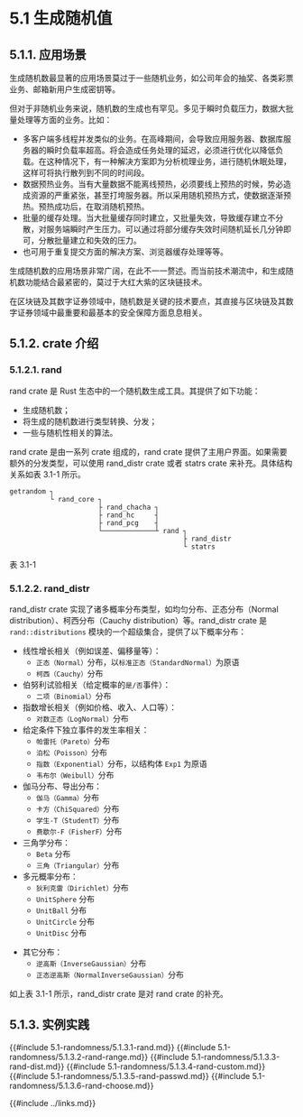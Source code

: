 # 5.1 生成随机值

## 5.1.1. 应用场景

生成随机数最显著的应用场景莫过于一些随机业务，如公司年会的抽奖、各类彩票业务、邮箱新用户生成密钥等。

但对于非随机业务来说，随机数的生成也有罕见。多见于瞬时负载压力，数据大批量处理等方面的业务。比如：

- 多客户端多线程并发类似的业务。在高峰期间，会导致应用服务器、数据库服务器的瞬时负载率超高。将会造成任务处理的延迟，必须进行优化以降低负载。在这种情况下，有一种解决方案即为分析梳理业务，进行随机休眠处理，这样可将执行散列到不同的时间段。
- 数据预热业务。当有大量数据不能离线预热，必须要线上预热的时候，势必造成资源的严重紧张，甚至打垮服务器。所以采用随机预热方式，使数据逐渐预热。预热成功后，在取消随机预热。
- 批量的缓存处理。当大批量缓存同时建立，又批量失效，导致缓存建立不分散，对服务端瞬时产生压力。可以通过将部分缓存失效时间随机延长几分钟即可，分散批量建立和失效的压力。
- 也可用于重复提交方面的解决方案、浏览器缓存处理等等。

生成随机数的应用场景非常广阔，在此不一一赘述。而当前技术潮流中，和生成随机数功能结合最紧密的，莫过于大红大紫的区块链技术。

在区块链及其数字证券领域中，随机数是关键的技术要点，其直接与区块链及其数字证券领域中最重要和最基本的安全保障方面息息相关。

## 5.1.2. crate 介绍

### 5.1.2.1. rand

rand crate 是 Rust 生态中的一个随机数生成工具。其提供了如下功能：

- 生成随机数；
- 将生成的随机数进行类型转换、分发；
- 一些与随机性相关的算法。

rand crate 是由一系列 crate 组成的，rand crate 提供了主用户界面。如果需要额外的分发类型，可以使用 rand_distr crate 或者 statrs crate 来补充。具体结构关系如表 3.1-1 所示。

```
getrandom ┐
          └ rand_core ┐
                      ├ rand_chacha ┐
                      ├ rand_hc     ┤
                      ├ rand_pcg    ┤
                      └─────────────┴ rand ┐
                                           ├ rand_distr
                                           └ statrs
```

表 3.1-1

### 5.1.2.2. rand_distr

rand_distr crate 实现了诸多概率分布类型，如均匀分布、正态分布（Normal distribution）、柯西分布（Cauchy distribution）等。rand_distr crate 是 `rand::distributions` 模块的一个超级集合，提供了以下概率分布：

- 线性增长相关（例如误差、偏移量等）：
  - `正态（Normal）`分布，以`标准正态（StandardNormal）`为原语
  - `柯西（Cauchy）`分布
- 伯努利试验相关（给定概率的`是/否`事件）：
  - `二项（Binomial）`分布
- 指数增长相关（例如价格、收入、人口等）：
  - `对数正态（LogNormal）`分布
- 给定条件下独立事件的发生率相关：
  - `帕雷托（Pareto）`分布
  - `泊松（Poisson）`分布
  - `指数（Exponential）`分布，以结构体 `Exp1` 为原语
  - `韦布尔（Weibull）`分布
- 伽马分布、导出分布：
  - `伽马（Gamma）`分布
  - `卡方（ChiSquared）`分布
  - `学生-T（StudentT）`分布
  - `费歇尔-F（FisherF）`分布
- 三角学分布：
  - `Beta` 分布
  - `三角（Triangular）`分布
- 多元概率分布：
  - `狄利克雷（Dirichlet）`分布
  - `UnitSphere` 分布
  - `UnitBall` 分布
  - `UnitCircle` 分布
  - `UnitDisc` 分布
<!-- - 基于权重的指数样本：
  - `基于权重的别名指数（WeightedAliasIndex）`分布 -->
- 其它分布：
  - `逆高斯（InverseGaussian）`分布
  - `正态逆高斯（NormalInverseGaussian）`分布

如上表 3.1-1 所示，rand_distr crate 是对 rand crate 的补充。

## 5.1.3. 实例实践

{{#include 5.1-randomness/5.1.3.1-rand.md}}
{{#include 5.1-randomness/5.1.3.2-rand-range.md}}
{{#include 5.1-randomness/5.1.3.3-rand-dist.md}}
{{#include 5.1-randomness/5.1.3.4-rand-custom.md}}
{{#include 5.1-randomness/5.1.3.5-rand-passwd.md}}
{{#include 5.1-randomness/5.1.3.6-rand-choose.md}}

{{#include ../links.md}}
